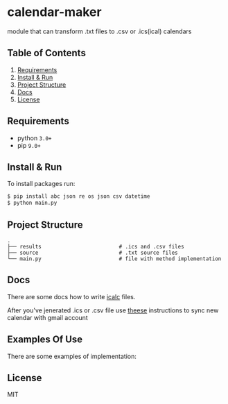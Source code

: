 # calendar-maker
module that can transform .txt files to .csv or .ics(ical) calendars

## Table of Contents
1. [Requirements](#requirements)
2. [Install & Run](#install-&-run)
3. [Project Structure](#project-structure)
4. [Docs](#docs)
5. [License](license)

## Requirements
* python `3.0+`
* pip `9.0+`

## Install & Run

To install packages run:
```sh
$ pip install abc json re os json csv datetime
$ python main.py
```

## Project Structure

```
.
├── results                         # .ics and .csv files
├── source                          # .txt source files
└── main.py                         # file with method implementation
```
## Docs

There are some docs how to write [icalc](https://tools.ietf.org/html/rfc5545) files.

After you've jenerated .ics or .csv file use [theese](https://support.google.com/calendar/answer/37118) instructions to sync new calendar with gmail account

## Examples Of Use

There are some examples of implementation:

## License

MIT
